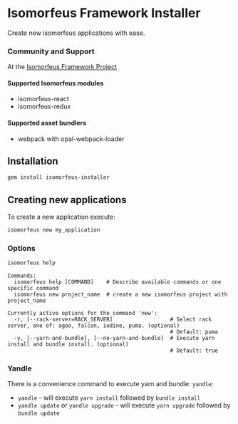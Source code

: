 # Isomorfeus Framework Installer

Create new isomorfeus applications with ease.

### Community and Support
At the [Isomorfeus Framework Project](http://isomorfeus.com) 

#### Supported Isomorfeus modules
- isomorfeus-react
- isomorfeus-redux

#### Supported asset bundlers
- webpack with opal-webpack-loader

## Installation
```bash
gem install isomorfeus-installer
```

## Creating new applications
To create a new application execute:
```bash
isomorfeus new my_application
```

### Options
```bash
isomorfeus help
```

```
Commands:
  isomorfeus help [COMMAND]    # Describe available commands or one specific command
  isomorfeus new project_name  # create a new isomorfeus project with project_name
```

```
Currently active options for the command 'new':
  -r, [--rack-server=RACK_SERVER]                  # Select rack server, one of: agoo, falcon, iodine, puma. (optional)
                                                   # Default: puma
  -y, [--yarn-and-bundle], [--no-yarn-and-bundle]  # Execute yarn install and bundle install. (optional)
                                                   # Default: true
```

### Yandle
There is a convenience command to execute yarn and bundle: `yandle`:
- `yandle` - will execute `yarn install` followed by `bundle install`
- `yandle update` or `yandle upgrade` - will execute `yarn upgrade` followed by `bundle update`